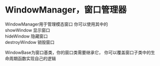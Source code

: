 # WindowManager，窗口管理器 #

WindowManager用于管理模态窗口 你可以使用其中的   
showWindow 显示窗口  
hideWindow 隐藏窗口  
destroyWindow 销毁窗口

WindowBase为窗口基类，你的窗口类需要继承它， 你可以覆盖窗口子类中的生命周期函数实现自己的逻辑

